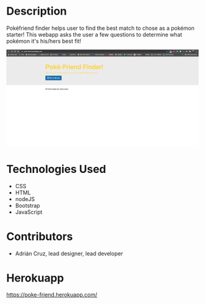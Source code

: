 # Description

Pokéfriend finder helps user to find the best match to chose as a pokémon starter! This webapp asks the user a few questions to determine what pokémon it's his/hers best fit!

<img src= "Screen%20Shot%202020-06-28%20at%2013.58.59.png">

# Technologies Used
- CSS
- HTML
- nodeJS
- Bootstrap
- JavaScript

# Contributors
- Adrián Cruz, lead designer, lead developer

# Herokuapp
https://poke-friend.herokuapp.com/
